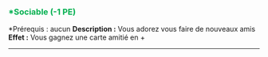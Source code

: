 ### <span style="color:rgb(0, 176, 80)">*Sociable (-1 PE)</span>
*Prérequis : aucun
**Description :** Vous adorez vous faire de nouveaux amis
**Effet :** Vous gagnez une carte amitié en +

---